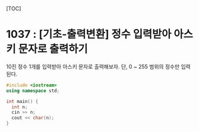 [TOC]

# 1037 : [기초-출력변환] 정수 입력받아 아스키 문자로 출력하기

10진 정수 1개를 입력받아 아스키 문자로 출력해보자.
단, 0 ~ 255 범위의 정수만 입력된다.

``` c++
#include <iostream>
using namespace std;

int main() {
  int n;
  cin >> n;
  cout << char(n);
}

```
